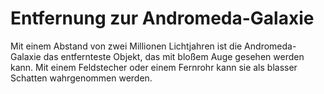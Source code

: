 # Entfernung zur Andromeda-Galaxie

Mit einem Abstand von zwei Millionen Lichtjahren ist die Andromeda-Galaxie das
entfernteste Objekt, das mit bloßem Auge gesehen werden kann. Mit einem
Feldstecher oder einem Fernrohr kann sie als blasser Schatten wahrgenommen
werden.
